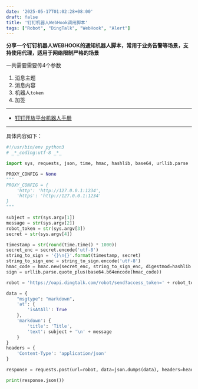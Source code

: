 ```yaml
---
date: '2025-05-17T01:02:28+08:00'
draft: false
title: '钉钉机器人WebHook调用脚本'
tags: ["Robot", "DingTalk", "WebHook", "Alert"]
---
```


**分享一个钉钉机器人WEBHOOK的通知机器人脚本，常用于业务告警等场景，支持使用代理，适用于网络限制严格的场景**

一共需要需要传4个参数
1. 消息主题
2. 消息内容
3. 机器人`token`
4. 加签

---

- [钉钉开放平台机器人手册](https://open.dingtalk.com/document/orgapp/enterprise-internal-robots-send-markdown-messages)

---

具体内容如下：

```python
#!/usr/bin/env python3
# _*_coding:utf-8 _*_

import sys, requests, json, time, hmac, hashlib, base64, urllib.parse

PROXY_CONFIG = None
"""
PROXY_CONFIG = {
    'http': 'http://127.0.0.1:1234', 
    'https': 'http://127.0.0.1:1234' 
}
"""

subject = str(sys.argv[1])
message = str(sys.argv[2])
robot_token = str(sys.argv[3])
secret = str(sys.argv[4])

timestamp = str(round(time.time() * 1000))
secret_enc = secret.encode('utf-8')
string_to_sign = '{}\n{}'.format(timestamp, secret)
string_to_sign_enc = string_to_sign.encode('utf-8')
hmac_code = hmac.new(secret_enc, string_to_sign_enc, digestmod=hashlib.sha256).digest()
sign = urllib.parse.quote_plus(base64.b64encode(hmac_code))

robot = 'https://oapi.dingtalk.com/robot/send?access_token=' + robot_token + '&timestamp=' + timestamp + '&sign=' + sign

data = {
    "msgtype": "markdown",
    'at': {
        'isAtAll': True
    },
    'markdown': {
        'title': 'Title',
        'text': subject + '\n' + message
    }
}
headers = {
    'Content-Type': 'application/json'
}

response = requests.post(url=robot, data=json.dumps(data), headers=headers, proxies=PROXY_CONFIG)

print(response.json())
```